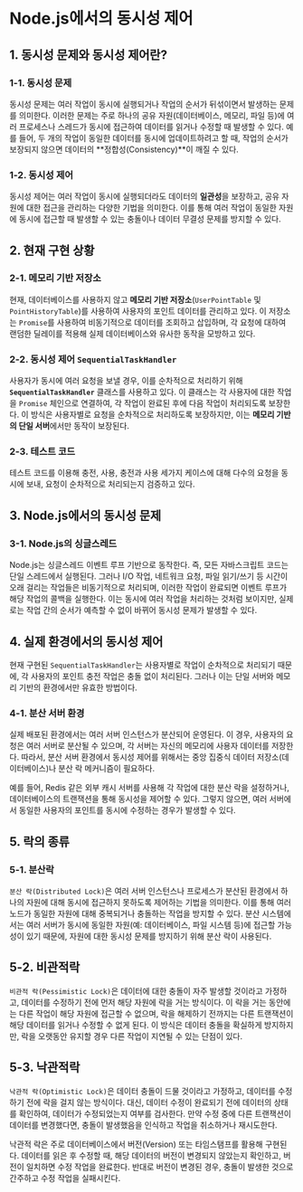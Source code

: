 # Node.js에서의 동시성 제어 

## 1. 동시성 문제와 동시성 제어란?

### 1-1. 동시성 문제
동시성 문제는 여러 작업이 동시에 실행되거나 작업의 순서가 뒤섞이면서 발생하는 문제를 의미한다. 이러한 문제는 주로 하나의 공유 자원(데이터베이스, 메모리, 파일 등)에 여러 프로세스나 스레드가 동시에 접근하여 데이터를 읽거나 수정할 때 발생할 수 있다. 예를 들어, 두 개의 작업이 동일한 데이터를 동시에 업데이트하려고 할 때, 작업의 순서가 보장되지 않으면 데이터의 **정합성(Consistency)**이 깨질 수 있다.

### 1-2. 동시성 제어 
동시성 제어는 여러 작업이 동시에 실행되더라도 데이터의 **일관성**을 보장하고, 공유 자원에 대한 접근을 관리하는 다양한 기법을 의미한다. 이를 통해 여러 작업이 동일한 자원에 동시에 접근할 때 발생할 수 있는 충돌이나 데이터 무결성 문제를 방지할 수 있다.


## 2. 현재 구현 상황

### 2-1. 메모리 기반 저장소
현재, 데이터베이스를 사용하지 않고 **메모리 기반 저장소**(`UserPointTable` 및 `PointHistoryTable`)를 사용하여 사용자의 포인트 데이터를 관리하고 있다. 이 저장소는 `Promise`를 사용하여 비동기적으로 데이터를 조회하고 삽입하며, 각 요청에 대하여 랜덤한 딜레이를 적용해 실제 데이터베이스와 유사한 동작을 모방하고 있다.

### 2-2. 동시성 제어 `SequentialTaskHandler`
사용자가 동시에 여러 요청을 보낼 경우, 이를 순차적으로 처리하기 위해 **`SequentialTaskHandler`** 클래스를 사용하고 있다. 이 클래스는 각 사용자에 대한 작업을 `Promise` 체인으로 연결하여, 각 작업이 완료된 후에 다음 작업이 처리되도록 보장한다. 이 방식은 사용자별로 요청을 순차적으로 처리하도록 보장하지만, 이는 **메모리 기반의 단일 서버**에서만 동작이 보장된다.


### 2-3. 테스트 코드 
테스트 코드를 이용해 충전, 사용, 충전과 사용 세가지 케이스에 대해 다수의 요청을 동시에 보내, 요청이 순차적으로 처리되는지 검증하고 있다. 



## 3. Node.js에서의 동시성 문제 
### 3-1. Node.js의 싱글스레드 
Node.js는 싱글스레드 이벤트 루프 기반으로 동작한다. 즉, 모든 자바스크립트 코드는 단일 스레드에서 실행된다. 그러나 I/O 작업, 네트워크 요청, 파일 읽기/쓰기 등 시간이 오래 걸리는 작업들은 비동기적으로 처리되며, 이러한 작업이 완료되면 이벤트 루프가 해당 작업의 콜백을 실행한다. 이는 동시에 여러 작업을 처리하는 것처럼 보이지만, 실제로는 작업 간의 순서가 예측할 수 없이 바뀌어 동시성 문제가 발생할 수 있다.


## 4. 실제 환경에서의 동시성 제어 
현재 구현된 `SequentialTaskHandler`는 사용자별로 작업이 순차적으로 처리되기 때문에, 각 사용자의 포인트 충전 작업은 충돌 없이 처리된다. 그러나 이는 단일 서버와 메모리 기반의 환경에서만 유효한 방법이다.
### 4-1. 분산 서버 환경
실제 배포된 환경에서는 여러 서버 인스턴스가 분산되어 운영된다. 이 경우, 사용자의 요청은 여러 서버로 분산될 수 있으며, 각 서버는 자신의 메모리에 사용자 데이터를 저장한다. 따라서, 분산 서버 환경에서 동시성 제어를 위해서는 중앙 집중식 데이터 저장소(데이터베이스)나 분산 락 메커니즘이 필요하다.

예를 들어, Redis 같은 외부 캐시 서버를 사용해 각 작업에 대한 분산 락을 설정하거나, 데이터베이스의 트랜잭션을 통해 동시성을 제어할 수 있다. 그렇지 않으면, 여러 서버에서 동일한 사용자의 포인트를 동시에 수정하는 경우가 발생할 수 있다.

## 5. 락의 종류
### 5-1. 분산락
`분산 락(Distributed Lock)`은 여러 서버 인스턴스나 프로세스가 분산된 환경에서 하나의 자원에 대해 동시에 접근하지 못하도록 제어하는 기법을 의미한다. 이를 통해 여러 노드가 동일한 자원에 대해 중복되거나 충돌하는 작업을 방지할 수 있다. 분산 시스템에서는 여러 서버가 동시에 동일한 자원(예: 데이터베이스, 파일 시스템 등)에 접근할 가능성이 있기 때문에, 자원에 대한 동시성 문제를 방지하기 위해 분산 락이 사용된다.

## 5-2. 비관적락
`비관적 락(Pessimistic Lock)`은 데이터에 대한 충돌이 자주 발생할 것이라고 가정하고, 데이터를 수정하기 전에 먼저 해당 자원에 락을 거는 방식이다. 이 락을 거는 동안에는 다른 작업이 해당 자원에 접근할 수 없으며, 락을 해제하기 전까지는 다른 트랜잭션이 해당 데이터를 읽거나 수정할 수 없게 된다. 이 방식은 데이터 충돌을 확실하게 방지하지만, 락을 오랫동안 유지할 경우 다른 작업이 지연될 수 있는 단점이 있다.

## 5-3. 낙관적락
`낙관적 락(Optimistic Lock)`은 데이터 충돌이 드물 것이라고 가정하고, 데이터를 수정하기 전에 락을 걸지 않는 방식이다. 대신, 데이터 수정이 완료되기 전에 데이터의 상태를 확인하여, 데이터가 수정되었는지 여부를 검사한다. 만약 수정 중에 다른 트랜잭션이 데이터를 변경했다면, 충돌이 발생했음을 인식하고 작업을 취소하거나 재시도한다.

낙관적 락은 주로 데이터베이스에서 버전(Version) 또는 타임스탬프를 활용해 구현된다. 데이터를 읽은 후 수정할 때, 해당 데이터의 버전이 변경되지 않았는지 확인하고, 버전이 일치하면 수정 작업을 완료한다. 반대로 버전이 변경된 경우, 충돌이 발생한 것으로 간주하고 수정 작업을 실패시킨다.
